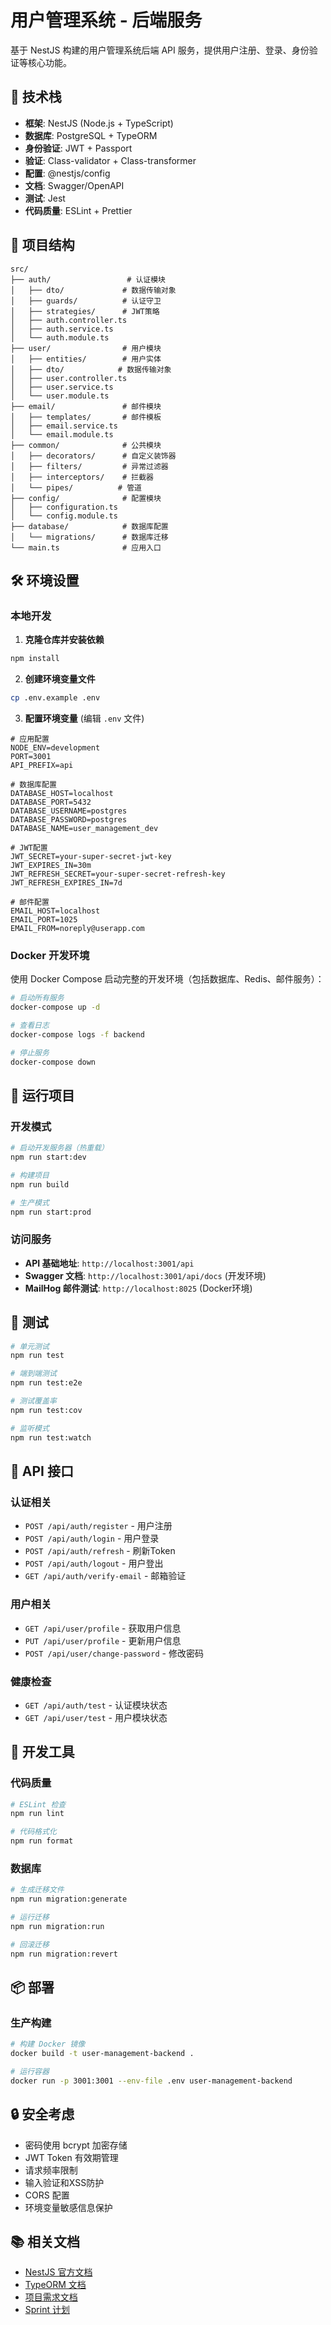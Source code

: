 # 用户管理系统 - 后端服务

基于 NestJS 构建的用户管理系统后端 API 服务，提供用户注册、登录、身份验证等核心功能。

## 🚀 技术栈

- **框架**: NestJS (Node.js + TypeScript)
- **数据库**: PostgreSQL + TypeORM
- **身份验证**: JWT + Passport
- **验证**: Class-validator + Class-transformer
- **配置**: @nestjs/config
- **文档**: Swagger/OpenAPI
- **测试**: Jest
- **代码质量**: ESLint + Prettier

## 📁 项目结构

```
src/
├── auth/                 # 认证模块
│   ├── dto/             # 数据传输对象
│   ├── guards/          # 认证守卫
│   ├── strategies/      # JWT策略
│   ├── auth.controller.ts
│   ├── auth.service.ts
│   └── auth.module.ts
├── user/                # 用户模块
│   ├── entities/        # 用户实体
│   ├── dto/            # 数据传输对象
│   ├── user.controller.ts
│   ├── user.service.ts
│   └── user.module.ts
├── email/               # 邮件模块
│   ├── templates/       # 邮件模板
│   ├── email.service.ts
│   └── email.module.ts
├── common/              # 公共模块
│   ├── decorators/      # 自定义装饰器
│   ├── filters/         # 异常过滤器
│   ├── interceptors/    # 拦截器
│   └── pipes/          # 管道
├── config/              # 配置模块
│   ├── configuration.ts
│   └── config.module.ts
├── database/            # 数据库配置
│   └── migrations/      # 数据库迁移
└── main.ts              # 应用入口
```

## 🛠️ 环境设置

### 本地开发

1. **克隆仓库并安装依赖**

```bash
npm install
```

2. **创建环境变量文件**

```bash
cp .env.example .env
```

3. **配置环境变量** (编辑 `.env` 文件)

```env
# 应用配置
NODE_ENV=development
PORT=3001
API_PREFIX=api

# 数据库配置
DATABASE_HOST=localhost
DATABASE_PORT=5432
DATABASE_USERNAME=postgres
DATABASE_PASSWORD=postgres
DATABASE_NAME=user_management_dev

# JWT配置
JWT_SECRET=your-super-secret-jwt-key
JWT_EXPIRES_IN=30m
JWT_REFRESH_SECRET=your-super-secret-refresh-key
JWT_REFRESH_EXPIRES_IN=7d

# 邮件配置
EMAIL_HOST=localhost
EMAIL_PORT=1025
EMAIL_FROM=noreply@userapp.com
```

### Docker 开发环境

使用 Docker Compose 启动完整的开发环境（包括数据库、Redis、邮件服务）：

```bash
# 启动所有服务
docker-compose up -d

# 查看日志
docker-compose logs -f backend

# 停止服务
docker-compose down
```

## 🚦 运行项目

### 开发模式

```bash
# 启动开发服务器（热重载）
npm run start:dev

# 构建项目
npm run build

# 生产模式
npm run start:prod
```

### 访问服务

- **API 基础地址**: `http://localhost:3001/api`
- **Swagger 文档**: `http://localhost:3001/api/docs` (开发环境)
- **MailHog 邮件测试**: `http://localhost:8025` (Docker环境)

## 🧪 测试

```bash
# 单元测试
npm run test

# 端到端测试
npm run test:e2e

# 测试覆盖率
npm run test:cov

# 监听模式
npm run test:watch
```

## 📝 API 接口

### 认证相关

- `POST /api/auth/register` - 用户注册
- `POST /api/auth/login` - 用户登录
- `POST /api/auth/refresh` - 刷新Token
- `POST /api/auth/logout` - 用户登出
- `GET /api/auth/verify-email` - 邮箱验证

### 用户相关

- `GET /api/user/profile` - 获取用户信息
- `PUT /api/user/profile` - 更新用户信息
- `POST /api/user/change-password` - 修改密码

### 健康检查

- `GET /api/auth/test` - 认证模块状态
- `GET /api/user/test` - 用户模块状态

## 🔧 开发工具

### 代码质量

```bash
# ESLint 检查
npm run lint

# 代码格式化
npm run format
```

### 数据库

```bash
# 生成迁移文件
npm run migration:generate

# 运行迁移
npm run migration:run

# 回滚迁移
npm run migration:revert
```

## 📦 部署

### 生产构建

```bash
# 构建 Docker 镜像
docker build -t user-management-backend .

# 运行容器
docker run -p 3001:3001 --env-file .env user-management-backend
```

## 🔒 安全考虑

- 密码使用 bcrypt 加密存储
- JWT Token 有效期管理
- 请求频率限制
- 输入验证和XSS防护
- CORS 配置
- 环境变量敏感信息保护

## 📚 相关文档

- [NestJS 官方文档](https://docs.nestjs.com)
- [TypeORM 文档](https://typeorm.io)
- [项目需求文档](../docs/requirements.md)
- [Sprint 计划](../docs/sprint-plan.md)
